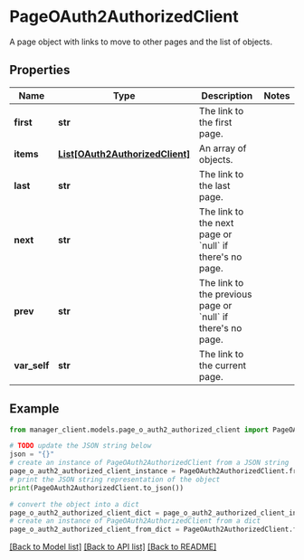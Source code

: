 # PageOAuth2AuthorizedClient

A page object with links to move to other pages and the list of objects.

## Properties

Name | Type | Description | Notes
------------ | ------------- | ------------- | -------------
**first** | **str** | The link to the first page. | 
**items** | [**List[OAuth2AuthorizedClient]**](OAuth2AuthorizedClient.md) | An array of objects. | 
**last** | **str** | The link to the last page. | 
**next** | **str** | The link to the next page or &#x60;null&#x60; if there&#39;s no page. | 
**prev** | **str** | The link to the previous page or &#x60;null&#x60; if there&#39;s no page. | 
**var_self** | **str** | The link to the current page. | 

## Example

```python
from manager_client.models.page_o_auth2_authorized_client import PageOAuth2AuthorizedClient

# TODO update the JSON string below
json = "{}"
# create an instance of PageOAuth2AuthorizedClient from a JSON string
page_o_auth2_authorized_client_instance = PageOAuth2AuthorizedClient.from_json(json)
# print the JSON string representation of the object
print(PageOAuth2AuthorizedClient.to_json())

# convert the object into a dict
page_o_auth2_authorized_client_dict = page_o_auth2_authorized_client_instance.to_dict()
# create an instance of PageOAuth2AuthorizedClient from a dict
page_o_auth2_authorized_client_from_dict = PageOAuth2AuthorizedClient.from_dict(page_o_auth2_authorized_client_dict)
```
[[Back to Model list]](../README.md#documentation-for-models) [[Back to API list]](../README.md#documentation-for-api-endpoints) [[Back to README]](../README.md)


